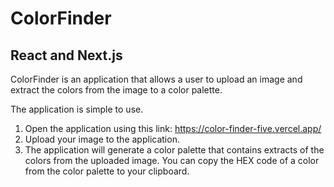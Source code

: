 # ColorFinder

## React and Next.js

ColorFinder is an application that allows a user to upload an image and extract the colors from the image to a color palette.

The application is simple to use.

1. Open the application using this link: https://color-finder-five.vercel.app/
2. Upload your image to the application.
3. The application will generate a color palette that contains extracts of the colors from the uploaded image. You can copy the HEX code of a color from the color palette to your clipboard.

